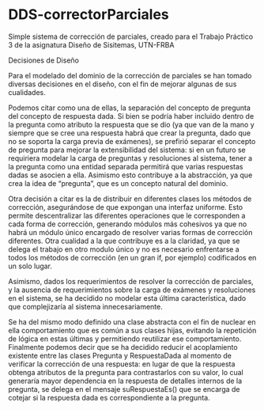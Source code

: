 DDS-correctorParciales
======================

Simple sistema de corrección de parciales, creado para el Trabajo Práctico 3 de la asignatura Diseño de Sisitemas, UTN-FRBA

Decisiones de Diseño

Para el modelado del dominio de la corrección de parciales se han tomado diversas decisiones en el diseño, con el fin de mejorar algunas de sus cualidades. 

Podemos citar como una de ellas, la separación del concepto de pregunta del concepto de respuesta dada. Si bien se podría haber incluido dentro de la pregunta como atributo la respuesta que se dio (ya que van de la mano y siempre que se cree una respuesta habrá que crear la pregunta, dado que no se soporta la carga previa de exámenes), se prefirió separar el concepto de pregunta para mejorar la extensibilidad del sistema: si en un futuro se requiriera modelar la carga de preguntas y resoluciones al sistema, tener a la pregunta como una entidad separada permitirá que varias respuestas dadas se asocien a ella. Asimismo esto contribuye a la abstracción, ya que crea la idea de “pregunta”, que es un concepto natural del dominio.

 Otra decisión a citar es la de distribuir en diferentes clases los métodos de corrección, asegurándose de que expongan una interfaz uniforme. Esto permite descentralizar las diferentes operaciones que le corresponden a cada forma de corrección, generando módulos más cohesivos ya que no habrá un módulo único encargado de resolver varias formas de corrección diferentes. Otra cualidad a la que contribuye es a la claridad, ya que se delega el trabajo en otro modulo único y no es necesario enfrentarse a todos los métodos de corrección (en un gran if, por ejemplo) codificados en un solo lugar.
 
Asimismo, dados los requerimientos de resolver la corrección de parciales, y la ausencia de requerimientos sobre la carga de exámenes y resoluciones en el sistema, se ha decidido no modelar esta última característica, dado que complejizaría al sistema innecesariamente.

Se ha del mismo modo definido una clase abstracta con el fin de nuclear en ella comportamiento que es común a sus clases hijas,  evitando la repetición de lógica en estas últimas y permitiendo reutilizar ese comportamiento.
Finalmente podemos decir que se ha decidido reducir el acoplamiento existente entre las clases Pregunta y RespuestaDada al momento de verificar la corrección de una respuesta: en lugar de que la respuesta obtenga atributos de la pregunta para contrastarlos con su valor, lo cual generaría mayor dependencia en la respuesta de detalles internos de la pregunta,  se delega en el mensaje suRespuestaEs() que se encarga de cotejar si la respuesta dada es correspondiente a la pregunta. 
